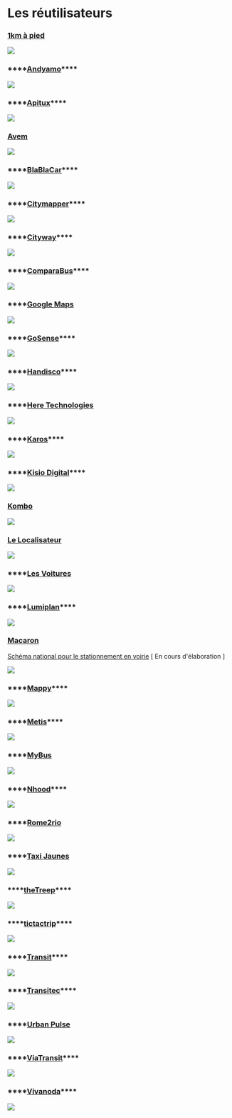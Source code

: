 # Les réutilisateurs

### [1km à pied](https://www.1kmapied.com/)

![](../.gitbook/assets/image%20%2879%29.png)

### \*\*\*\*[**Andyamo**](http://www.andyamo.fr/)\*\*\*\*

![](../.gitbook/assets/image%20%2887%29.png)

### \*\*\*\*[**Apitux**](http://www.apitux.com/)\*\*\*\*

![](../.gitbook/assets/logo-apitux.jpg)

### [Avem](https://www.avem.fr/)

![](../.gitbook/assets/logo.png)

### \*\*\*\*[**BlaBlaCar**](https://www.blablalines.com/)\*\*\*\*

![](../.gitbook/assets/5ae38dd726c97415d3213569.png)

### \*\*\*\*[**Citymapper**](https://citymapper.com/company)\*\*\*\*

![](../.gitbook/assets/citymapper-1-.png)

### \*\*\*\*[**Cityway**](https://www.cityway.fr/)\*\*\*\*

![](../.gitbook/assets/image%20%2877%29.png)

### \*\*\*\*[**ComparaBus**](https://www.comparabus.com/)\*\*\*\*

![](../.gitbook/assets/comparabus_logo%20%282%29.png)

### \*\*\*\*[**Google Maps**](https://maps.google.fr/)

![](../.gitbook/assets/google-maps-logo.png)

### \*\*\*\*[**GoSense**](http://www.gosense.com/)\*\*\*\*

![](../.gitbook/assets/image%20%2890%29.png)

### \*\*\*\*[**Handisco**](https://handisco.com/)\*\*\*\*

![](../.gitbook/assets/handisco-logo.png)

### \*\*\*\*[**Here Technologies**](https://www.here.com/)

![](../.gitbook/assets/image%20%2881%29.png)

### \*\*\*\*[**Karos**](https://www.karos.fr/)\*\*\*\*

![](../.gitbook/assets/karos-1-.png)

### \*\*\*\*[**Kisio Digital**](https://kisio.com/metiers/solutions-digitales/)\*\*\*\*

![](../.gitbook/assets/kisio-digital-logo.png)

### [Kombo](https://www.kombo.co/)

![](../.gitbook/assets/new-kombo.png)

### [Le Localisateur](https://localisateur.org/)

![](../.gitbook/assets/localisateur.jpg)

### \*\*\*\*[**Les Voitures**](https://lesvoitures.fr/)

![](../.gitbook/assets/les-voitures-com-logo-1-.png)

### \*\*\*\*[**Lumiplan**](https://www.lumiplan.com/)\*\*\*\*

![](../.gitbook/assets/lumiplan-logo.jpg)

### [Macaron](https://macaron.ai/)

[Schéma national pour le stationnement en voirie](https://github.com/macaron-ai/onstreet-parking-schema) \[ En cours d'élaboration \]

![](../.gitbook/assets/image%20%28167%29.png)

### \*\*\*\*[**Mappy**](https://fr.mappy.com/)\*\*\*\*

![](../.gitbook/assets/mappy-logo.png)

### \*\*\*\*[**Metis**](https://www.metis-reseaux.fr/)\*\*\*\*

![](../.gitbook/assets/logo_metis_noir_sans_base-line.png)

### \*\*\*\*[**MyBus**](https://www.mybus.io/)

![](../.gitbook/assets/mybus-logo.svg)

### \*\*\*\*[**Nhood**](https://nhood.fr/fr)\*\*\*\*

![](../.gitbook/assets/logo-lieux-en-mieux-droite-2-.png)

### \*\*\*\*[**Rome2rio**](https://www.rome2rio.com/)

![](../.gitbook/assets/rome2rio-logo.png)

### \*\*\*\*[**Taxi Jaunes**](https://taxisjaunes.fr/)

![](../.gitbook/assets/image%20%2888%29.png)

### \*\*\*\*[**theTreep**](https://www.thetreep.com/)\*\*\*\*

![](../.gitbook/assets/the-treep.png)

### \*\*\*\*[**tictactrip**](https://www.tictactrip.eu/)\*\*\*\*

![](../.gitbook/assets/tictactrip.png)

### \*\*\*\*[**Transit**](https://transitapp.com/)\*\*\*\*

![](../.gitbook/assets/transit-logo.png)

### \*\*\*\*[**Transitec**](https://transitec.net/fr/)\*\*\*\*

![](../.gitbook/assets/image%20%2889%29.png)

### \*\*\*\*[**Urban Pulse**](https://urbanpulse.fr/)

![](../.gitbook/assets/urban-pulse-logo.png)

### \*\*\*\*[**ViaTransit**](https://viatransit.fr/)\*\*\*\*

![](../.gitbook/assets/new-viatransit.png)

### \*\*\*\*[**Vivanoda**](https://viatransit.fr/)\*\*\*\*

![](../.gitbook/assets/image%20%2886%29.png)





